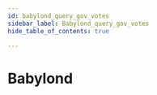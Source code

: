```yaml
---
id: babylond_query_gov_votes
sidebar_label: Babylond_query_gov_votes
hide_table_of_contents: true

---
```


# Babylond